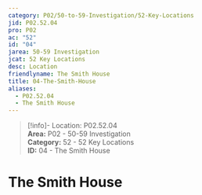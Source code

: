 ```yaml
---  
category: P02/50-to-59-Investigation/52-Key-Locations  
jid: P02.52.04  
pro: P02  
ac: "52"  
id: "04"  
jarea: 50-59 Investigation  
jcat: 52 Key Locations  
desc: Location  
friendlyname: The Smith House  
title: 04-The-Smith-House  
aliases:  
  - P02.52.04  
  - The Smith House  
---  
```

>[!info]- Location: P02.52.04  
>**Area:** P02 - 50-59 Investigation  
>**Category:** 52 - 52 Key Locations  
>**ID:** 04 - The Smith House  
  
# The Smith House